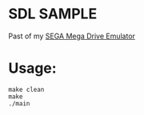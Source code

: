 # SDL SAMPLE

Past of my [SEGA Mega Drive Emulator](https://github.com/hazzaaclark/MD68000)

# Usage:

```git clone 
make clean
make
./main
```
